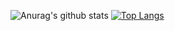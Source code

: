 ![Anurag's github stats](https://github-readme-stats.vercel.app/api?username=yosadade&show_icons=true&theme=onedark)
[![Top Langs](https://github-readme-stats.vercel.app/api/top-langs/?username=yosadade&layout=compact&theme=onedark)](https://github.com/anuraghazra/github-readme-stats)
